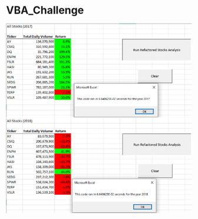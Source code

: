 # VBA_Challenge









![alt text](Resources/VBA_Challenge_2017.PNG)
![alt text](Resources/VBA_Challenge_2018.PNG)
